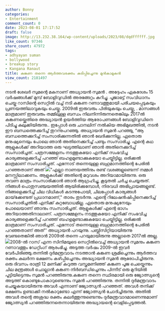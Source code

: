 ```yaml
---
author: Bonny
categories:
- Entertainment
comment_count: 0
date: 2023-08-01 17:17:52
draft: false
image: http://13.232.38.164/wp-content/uploads/2023/08/dqdffffff.jpg
like_count: 97346
share_count: 47972
tags:
- adhyayan suman
- bollywood
- breakup story
- Kangana Ranaut
title: കങ്കണ തന്നെ ആർത്തവരക്തം കുടിപ്പിച്ചെന്നു മുൻകാമുകൻ
view_count: 2181497
---
```


നടൻ ശേഖർ സുമന്റെ മകനാണ് അധ്യായൻ സുമൻ . അദ്ദേഹം ഏകദേശം 15 വർഷങ്ങൾക്ക് മുമ്പ് ബോളിവുഡിൽ അരങ്ങേറ്റം കുറിച്ചു. പൂജാഭട്ട് സംവിധാനം ചെയ്ത റാസിന്റെ സെറ്റിൽ വച്ച് നടി കങ്കണ റണാവത്തുമായി പരിചയപ്പെടുകയും പ്രണയത്തിലാവുകയും ചെയ്തു. 2009ൽ ഇരുവരും പിരിയുകയും ചെയ്തു,​ . മാസങ്ങൾ മാത്രമാണ് ഇരുവരും തമ്മിലുള്ള ബന്ധം നിലനിന്നിരുന്നതെങ്കിലും 2017ൽ കങ്കണയ്ക്കെതിരെ അദ്ധ്യായൻ ഉയർത്തിയ ആരോപണങ്ങൾ ബോളിവുഡിനെ പിടിച്ചു കുലുക്കിയിരുന്നു.. ഇപ്പോൾ ഒരു ചാനലിന് നൽകിയ അഭിമുഖത്തിൽ, നടൻ ഈ ബന്ധത്തെക്കുറിച്ച് തുറന്നുപറഞ്ഞു. [](http://13.232.38.164/wp-content/uploads/2023/08/rrrrr.jpg)അധ്യായൻ സുമൻ പറഞ്ഞു, “ആ ബന്ധത്തെക്കുറിച്ച് സംസാരിക്കുന്നതിൽ ഞാൻ ഖേദിക്കുന്നില്ല. ഏതൊരു മനുഷ്യനെയും പോലെ ഞാൻ അതിനെക്കുറിച്ച് പണ്ടും സംസാരിച്ചു. എന്റെ കഥ ആളുകൾക്ക് അറിയാത്ത ഒരു ഘട്ടത്തിലാണ് ഞാൻ അതിനെക്കുറിച്ച് സംസാരിച്ചത്. പത്രസമ്മേളനം നടത്തുകയോ എനിക്ക് സംഭവിച്ച കാര്യങ്ങളെക്കുറിച്ച് പറഞ്ഞ് ബഹളമുണ്ടാക്കുകയോ ചെയ്തിട്ടില്ല. ഒരിക്കല്‍ മാത്രമാണ് സംസാരിച്ചത്. എന്നോട് തന്നെയുള്ള ബഹുമാനത്തിന്റെ പേരില്‍ പറഞ്ഞതാണ് അത് [![](http://13.232.38.164/wp-content/uploads/2023/08/dqdffffff.jpg)](http://13.232.38.164/wp-content/uploads/2023/08/dqdffffff.jpg)"എല്ലാ നാണയത്തിനും രണ്ട് വശങ്ങളുണ്ടെന്ന് നമ്മൾ മനസ്സിലാക്കണം. ആളുകൾക്ക് അതിന്റെ മറുവശം അറിയാമായിരുന്നു. ഒരു തവണ മാത്രം സംസാരിക്കാൻ ഞാൻ ആഗ്രഹിച്ചു, കൂടുതൽ ചർച്ച ചെയ്യരുത്. നിങ്ങൾ പൊതുസഞ്ചയത്തിൽ ആയിരിക്കുമ്പോൾ, നിരവധി അഭിപ്രായങ്ങളുണ്ട്. നിങ്ങളെക്കുറിച്ച് ചില വിധികൾ കടന്നുപോയി, ചിലപ്പോൾ കാര്യങ്ങൾ മായ്‌ക്കേണ്ടത് പ്രധാനമാണ്," താരം തുടർന്നു. എന്റെ റിലേഷന്‍ഷിപ്പിനെക്കുറിച്ച് സംസാരിച്ചതില്‍ എനിക്ക് കുറ്റബോധമില്ല. ഏതൊരു മനുഷ്യനേയും പോലെയാണ് ഞാനും സംസാരിച്ചത്. ആളുകള്‍ക്ക് എന്റെ ഭാഗം അറിയാത്തതിനാലാണ്. പത്രസമ്മേളനം നടത്തുകയോ എനിക്ക് സംഭവിച്ച കാര്യങ്ങളെക്കുറിച്ച് പറഞ്ഞ് ബഹളമുണ്ടാക്കുകയോ ചെയ്തിട്ടില്ല. ഒരിക്കല്‍ മാത്രമാണ് സംസാരിച്ചത്. എന്നോട് തന്നെയുള്ള ബഹുമാനത്തിന്റെ പേരില്‍ പറഞ്ഞതാണ് അത്'' അധ്യായന്‍ പറയുന്നു. പബ്ലിസിറ്റിയായിരുന്നു വേണ്ടതെങ്കിൽ ഞാൻ 2009ൽ തന്നെ പറയുമായിരുന്നു അല്ലാതെ 2017ൽ അല്ല. [![](https://cdn.boolokam.com/articles/2023/08/wwe.jpg)](https://cdn.boolokam.com/articles/2023/08/wwe.jpg)2008-ൽ റാസ് എന്ന സിനിമയുടെ സെറ്റിൽവെച്ച് അധ്യായൻ സുമനും കങ്കണ റണാവത്തും ഡേറ്റിംഗ് ആരംഭിച്ചു. അടുത്ത വർഷം 2009-ൽ ഇവർ വേർപിരിഞ്ഞു.തന്നിൽ ദുർമന്ത്രവാദം നടത്താൻ കങ്കണ ശ്രമിച്ചെന്നും ആർത്തവ രക്തം കലർന്ന ഭക്ഷണം കഴിപ്പിച്ചെന്നും അദ്ധ്യായൻ സുമൻ ആരോപിച്ചിരുന്നു. ഒരു ദിവസം രാത്രി 12 മണിക്ക് കറുത്ത വസ്ത്രമണിഞ്ഞ് കങ്കണ പൂജ ചെയ്തെന്നും ചില മന്ത്രങ്ങൾ ചൊല്ലാൻ കങ്കണ നിർ‌ബന്ധിച്ചെന്നും പിന്നീട് ഒരു മുറിയിൽ പൂട്ടിയിട്ടെന്നും സുമൻ പറഞ്ഞിരുന്നു.കങ്കണ തന്നെ സ്ഥിരമായി ഒരു ജ്യോത്സ്യന്റെ അടുത്ത് കൊണ്ടുപോകാറുണ്ടെന്നും സുമൻ പറഞ്ഞിരുന്നു. തന്നിൽ ദുർമന്ത്രവാദം ചെയ്യുകയായിരുന്നു അവൾ എന്നാണ് ജ്യോത്സ്യൻ പറഞ്ഞത്. അവൾ തനിക്ക് ഭക്ഷണം ഉണ്ടാക്കി നൽകാറുണ്ടോ എന്ന് ജ്യോത്സ്യൻ ചോദിച്ചിരുന്നു. അതിൽ അവൾ തന്റെ അശുദ്ധ രക്തം കലർത്തുന്നുണ്ടെന്നും ദുർമന്ത്രവാദമാണെന്നുമാണ് ജ്യോത്സ്യൻ പറഞ്ഞിരുന്നതെന്നായിരുന്നു അദ്ധ്യായന്റെ വെളിപ്പെടുത്തൽ.